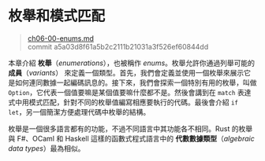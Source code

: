 # 枚舉和模式匹配

> [ch06-00-enums.md](https://github.com/rust-lang/book/blob/master/src/ch06-00-enums.md)
> <br>
> commit a5a03d8f61a5b2c2111b21031a3f526ef60844dd

本章介紹 **枚舉**（*enumerations*），也被稱作 *enums*。枚舉允許你通過列舉可能的 **成員**（*variants*） 來定義一個類型。首先，我們會定義並使用一個枚舉來展示它是如何連同數據一起編碼訊息的。接下來，我們會探索一個特別有用的枚舉，叫做 `Option`，它代表一個值要嘛是某個值要嘛什麼都不是。然後會講到在 `match` 表達式中用模式匹配，針對不同的枚舉值編寫相應要執行的代碼。最後會介紹 `if let`，另一個簡潔方便處理代碼中枚舉的結構。

枚舉是一個很多語言都有的功能，不過不同語言中其功能各不相同。Rust 的枚舉與 F#、OCaml 和 Haskell 這樣的函數式程式語言中的 **代數數據類型**（*algebraic data types*）最為相似。
